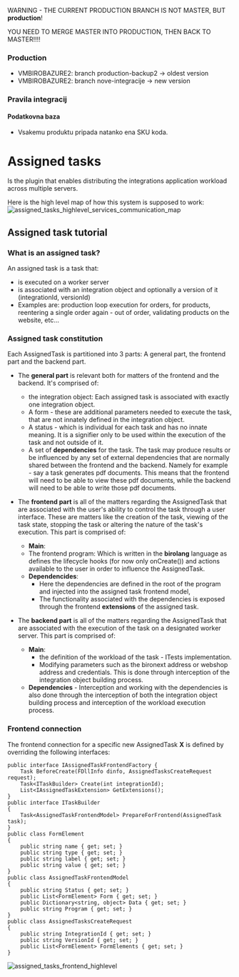 WARNING - THE CURRENT PRODUCTION BRANCH IS NOT MASTER, BUT **production**!

YOU NEED TO MERGE MASTER INTO PRODUCTION, THEN BACK TO MASTER!!!!


### Production

- VMBIROBAZURE2: branch production-backup2 -> oldest version
- VMBIROBAZURE2: branch nove-integracije -> new version


### Pravila integracij

#### Podatkovna baza

- Vsakemu produktu pripada natanko ena SKU koda.



# Assigned tasks

Is the plugin that enables distributing the integrations application workload across multiple servers.

Here is the high level map of how this system is supposed to work:
![assigned_tasks_highlevel_services_communication_map](https://github.com/mirceta/bironext-woocommerce-integration/assets/7331601/2ebd4114-b5a1-4de2-a763-e3495032026c)


## Assigned task tutorial

### What is an assigned task?

An assigned task is a task that:

- is executed on a worker server
- is associated with an integration object and optionally a version of it (integrationId, versionId)
- Examples are: production loop execution for orders, for products, reentering a single order again - out of order, validating products on the website, etc...

### Assigned task constitution

Each AssignedTask is partitioned into 3 parts: A general part, the frontend part and the backend part.

- The **general part** is relevant both for matters of the frontend and the backend. It's comprised of:
	- the integration object: Each assigned task is associated with exactly one integration object.
	- A form - these are additional parameters needed to execute the task, that are not innately defined in the integration object.
	- A status - which is individual for each task and has no innate meaning. It is a signifier only to be used within the execution of the task and not outside of it.
	- A set of **dependencies** for the task. The task may produce results or be influenced by any set of external dependencies that are normally shared between the frontend and the backend. Namely for example - say a task generates pdf documents. This means that the frontend will need to be able to view these pdf documents, while the backend will need to be able to write those pdf documents.

- The **frontend part** is all of the matters regarding the AssignedTask that are associated with the user's ability to control the task through a user interface. These are matters like the creation of the task, viewing of the task state, stopping the task or altering the nature of the task's execution. This part is comprised of:
	- **Main**:
	- The frontend program: Which is written in the **birolang** language as defines the lifecycle hooks (for now only onCreate()) and actions available to the user in order to influence the AssignedTask.
	- **Dependencides**:
		- Here the dependencies are defined in the root of the program and injected into the assigned task frontend model,
		- The functionality associated with the dependencies is exposed through the frontend **extensions** of the assigned task.

- The **backend part** is all of the matters regarding the AssignedTask that are associated with the execution of the task on a designated worker server. This part is comprised of:
	- **Main**:
		- the definition of the workload of the task - ITests implementation.
		- Modifying parameters such as the bironext address or webshop address and credentials. This is done through interception of the integration object building process.
	- **Dependencies**
		  - Interception and working with the dependencies is also done through the interception of both the integration object building process and interception of the workload execution process.


### Frontend connection

The frontend connection for a specific new AssignedTask **X** is defined by overriding the following interfaces:

```
public interface IAssignedTaskFrontendFactory {
	Task BeforeCreate(FDllInfo dinfo, AssignedTasksCreateRequest request);
	Task<ITaskBuilder> Create(int integrationId);
	List<IAssignedTaskExtension> GetExtensions();
}
public interface ITaskBuilder
{
	Task<AssignedTaskFrontendModel> PrepareForFrontend(AssignedTask task);
}
public class FormElement
{
	public string name { get; set; }
	public string type { get; set; }
	public string label { get; set; }
	public string value { get; set; }
}
public class AssignedTaskFrontendModel
{
	public string Status { get; set; }
	public List<FormElement> Form { get; set; }
	public Dictionary<string, object> Data { get; set; }
	public string Program { get; set; }
}
public class AssignedTasksCreateRequest
{
	public string IntegrationId { get; set; }
	public string VersionId { get; set; }
	public List<FormElement> FormElements { get; set; }
}
```
![assigned_tasks_frontend_highlevel](https://github.com/mirceta/bironext-woocommerce-integration/assets/7331601/532b8bf5-4965-449a-bb39-1f6d3dbc3bce)

